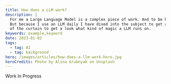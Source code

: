 ```yaml
---
title: How does a LLM work?
description: |
  For me a Large Language Model is a complex piece of work. And to be honest, I am not a star in mathematics. 
  But because I use an LLM daily I have dived into the subject to get an understanding and lift up a bit 
  of the curtain to get a look what kind of magic a LLM runs on.
keywords: example,keyword
date: 2023-01-02
tags:
  - tag: AI
  - tag: background
hero: /images/articles/how-does-a-llm-work-hero.jpg
heroCredits: Photo by Alina Grubnyak on Unsplash
---
```


Work In Progress
